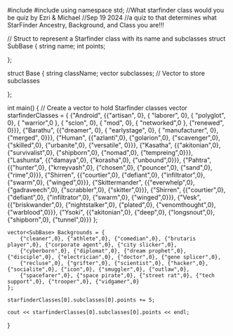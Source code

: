 #include<iostream>
#include<vector>
using namespace std;
//What starfinder class would you be quiz by Ezri & Michael
//Sep 19 2024
//a quiz to that determines what StarFinder Ancestry, Background, and Class you are!!!




// Struct to represent a Starfinder class with its name and subclasses
struct SubBase {
    string name;
    int points;



};

struct Base {
    string className;
    vector<SubBase> subclasses;  // Vector to store subclasses
      
};



int main() {
    // Create a vector to hold Starfinder classes
    vector<Base> starfinderClasses = {
        {"Android", {{"artisan", 0}, { "laborer", 0}, { "polyglot", 0}, { "warrior",0 }, { "scion", 0}, { "mod", 0}, { "networked",0 }, {"renewed", 0}}},
        {"Barathu", {{"dreamer", 0}, { "earlystage", 0}, { "manufacturer", 0}, {"merged", 0}}},
        {"Human", {{"azlanti",0}, {"golarion",0}, {"scavenger",0}, {"skilled",0}, {"urbanite",0}, {"versatile", 0}}},
        {"Kasatha", {{"akitonian",0}, {"survivalist",0}, {"shipborn",0}, {"nomad",0}, {"tempreing",0}}},
        {"Lashunta", {{"damaya",0}, {"korasha",0}, {"unbound",0}}},
        {"Pahtra", {{"hunter",0}, {"krreyvash",0}, {"chosen",0}, {"pouncer",0}, {"sand",0}, {"rime",0}}},
        {"Shirren", {{"courtier",0}, {"defiant",0}, {"infiltrator",0}, {"swarm",0}, {"winged",0}}},
        {"Skittermander", {{"everwhelp",0}, {"gadraveech",0}, {"scrabbler",0}, {"skitter",0}}},
        {"Shirren", {{"courtier",0}, {"defiant",0}, {"infiltrator",0}, {"swarm",0}, {"winged",0}}},
        {"Vesk", {{"briskwander",0}, {"nightstalker",0}, {"plated",0}, {"venomthought",0}, {"warblood",0}}},
        {"Ysoki", {{"akitonian",0}, {"deep",0}, {"longsnout",0}, {"shipborn",0}, {"tunnel",0}}}
    };

    vector<SubBase> Backgrounds = {
        {"cleaner",0}, {"athlete",0}, {"comedian",0}, {"brutaris player",0}, {"corporate agent",0}, {"city slicker",0},
        {"cyberborn",0}, {"diplomat",0}, {"dream prophet",0}, {"disciple",0}, {"electrician",0}, {"doctor",0}, {"gene splicer",0},
        {"recluse",0}, {"grifter",0}, {"scientist",0}, {"hacker",0}, {"socialite",0}, {"icon",0}, {"smuggler",0}, {"outlaw",0},
        {"spacefarer",0}, {"space pirate",0}, {"street rat",0}, {"tech support",0}, {"trooper",0}, {"vidgamer",0}
    };

    starfinderClasses[0].subclasses[0].points += 5; 

    cout << starfinderClasses[0].subclasses[0].points << endl; 
}


